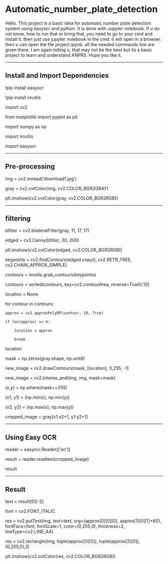 # Automatic_number_plate_detection
Hello.
This project is a basic idea for automatic number plate detection system using easyocr and python.
It is done with Jupyter notebook. If u do not know, how to run that or bring that, you need to go to your cmd and install it. then just use jupyter notebook in the cmd. it will open in a browser.
then u can open the file project.ipynb.
all the needed commands line are given there.
I am again telling u, that may not be the best but its a basic project to learn and understand ANPRS.
Hope you like it.

----
Install and Import Dependencies
----

!pip install easyocr

!pip install imutils



import cv2

from matplotlib import pyplot as plt

import numpy as np

import imutils

import easyocr


 
----
Pre-processing
----

img = cv2.imread('download1.jpg')

gray = cv2.cvtColor(img, cv2.COLOR_BGR2GRAY)

plt.imshow(cv2.cvtColor(gray, cv2.COLOR_BGR2RGB))



----
filtering
----

bfilter = cv2.bilateralFilter(gray, 11, 17, 17)

edged = cv2.Canny(bfilter, 30, 200)

plt.imshow(cv2.cvtColor(edged, cv2.COLOR_BGR2RGB))





keypoints = cv2.findContours(edged.copy(), cv2.RETR_TREE, cv2.CHAIN_APPROX_SIMPLE)

contours = imutils.grab_contours(keypoints)

contours = sorted(contours, key=cv2.contourArea, reverse=True)[:10]



location = None

for contour in contours:

    approx = cv2.approxPolyDP(contour, 10, True)
    
    if len(approx) == 4:
    
        location = approx
        
        break
        
location

mask = np.zeros(gray.shape, np.uint8)

new_image = cv2.drawContours(mask, [location], 0,255, -1)

new_image = cv2.bitwise_and(img, img, mask=mask)



(x,y) = np.where(mask==255)

(x1, y1) = (np.min(x), np.min(y))

(x2, y2) = (np.max(x), np.max(y))

cropped_image = gray[x1:x2+1, y1:y2+1]



----
Using Easy OCR
----

reader = easyocr.Reader(['en'])

result = reader.readtext(cropped_image)

result




----
Result
----

text = result[0][-2]

font = cv2.FONT_ITALIC

res = cv2.putText(img, text=text, org=(approx[0][0][0], approx[1][0][1]+60), fontFace=font, fontScale=1, color=(0,255,0), thickness=2, lineType=cv2.LINE_AA)

res = cv2.rectangle(img, tuple(approx[0][0]), tuple(approx[2][0]), (0,255,0),3)

plt.imshow(cv2.cvtColor(res, cv2.COLOR_BGR2RGB))


